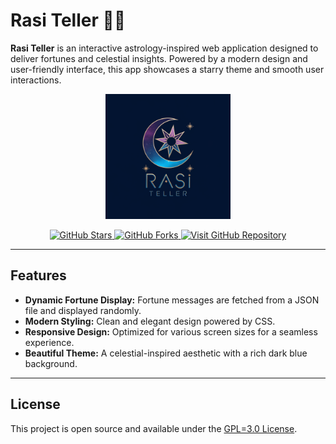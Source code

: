 # Rasi Teller 🌙✨

**Rasi Teller** is an interactive astrology-inspired web application designed to deliver fortunes and celestial insights. Powered by a modern design and user-friendly interface, this app showcases a starry theme and smooth user interactions.

<p align="center">
  <img src="logo.webp" alt="Rasi Teller Logo" width="200">
</p>

<p align="center">
  <a href="https://github.com/awiones/rasi-teller/stargazers">
    <img src="https://img.shields.io/github/stars/awiones/rasi-teller?style=social" alt="GitHub Stars">
  </a>
  <a href="https://github.com/awiones/rasi-teller/network/members">
    <img src="https://img.shields.io/github/forks/awiones/rasi-teller?style=social" alt="GitHub Forks">
  </a>
  <a href="https://awiones.github.io/rasi-teller/">
    <img src="https://img.shields.io/badge/GitHub-Rasi%20Teller-blue?logo=github" alt="Visit GitHub Repository">
  </a>
</p>

---

## Features

- **Dynamic Fortune Display:** Fortune messages are fetched from a JSON file and displayed randomly.
- **Modern Styling:** Clean and elegant design powered by CSS.
- **Responsive Design:** Optimized for various screen sizes for a seamless experience.
- **Beautiful Theme:** A celestial-inspired aesthetic with a rich dark blue background.

---

## License

This project is open source and available under the [GPL=3.0 License](LICENSE).
